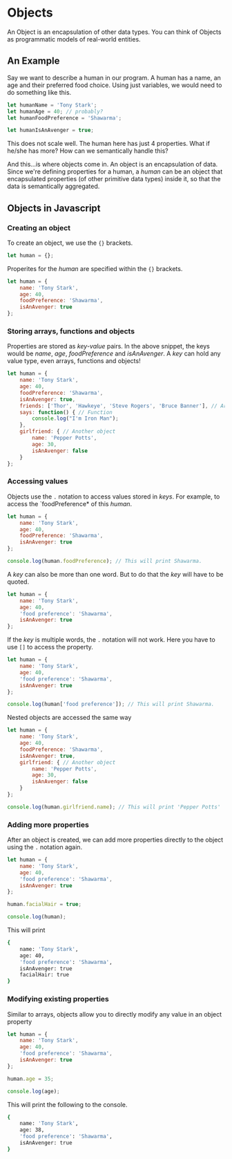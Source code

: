 # Objects

An Object is an encapsulation of other data types. You can think of Objects as programmatic models of real-world entities.

## An Example

Say we want to describe a human in our program. A human has a name, an age and their preferred food choice. Using just variables, we would need to do something like this.

```javascript
let humanName = 'Tony Stark';
let humanAge = 40; // probably?
let humanFoodPreference = 'Shawarma';

let humanIsAnAvenger = true;
```

This does not scale well. The human here has just 4 properties. What if he/she has more? How can we semantically handle this?

And this...is where objects come in. An object is an encapsulation of data. Since we're defining properties for a human, a *human* can be an object that encapsulated properties (of other primitive data types) inside it, so that the data is semantically aggregated.

## Objects in Javascript


### Creating an object

To create an object, we use the `{}` brackets.

```javascript
let human = {};
```

Properites for the *human* are specified within the `{}` brackets.

```javascript
let human = {
    name: 'Tony Stark',
    age: 40,
    foodPreference: 'Shawarma',
    isAnAvenger: true
};
```

### Storing arrays, functions and objects

Properties are stored as *key-value* pairs. In the above snippet, the keys would be *name*, *age*, *foodPreference* and *isAnAvenger*. A *key* can hold any value type, even arrays, functions and objects!

```javascript
let human = {
    name: 'Tony Stark',
    age: 40,
    foodPreference: 'Shawarma',
    isAnAvenger: true,
    friends: ['Thor', 'Hawkeye', 'Steve Rogers', 'Bruce Banner'], // Array
    says: function() { // Function
        console.log("I'm Iron Man");
    },
    girlfriend: { // Another object
        name: 'Pepper Potts',
        age: 30,
        isAnAvenger: false
    }
};
```

### Accessing values

Objects use the `.` notation to access values stored in *keys*. For example, to access the `foodPreference* of this *human*.

```javascript
let human = {
    name: 'Tony Stark',
    age: 40,
    foodPreference: 'Shawarma',
    isAnAvenger: true
};

console.log(human.foodPreference); // This will print Shawarma.
```

A *key* can also be more than one word. But to do that the *key* will have to be quoted.

```javascript
let human = {
    name: 'Tony Stark',
    age: 40,
    'food preference': 'Shawarma',
    isAnAvenger: true
};
```

If the *key* is multiple words, the `.` notation will not work. Here you have to use `[]` to access the property.

```javascript
let human = {
    name: 'Tony Stark',
    age: 40,
    'food preference': 'Shawarma',
    isAnAvenger: true
};

console.log(human['food preference']); // This will print Shawarma.
```

Nested objects are accessed the same way

```javascript
let human = {
    name: 'Tony Stark',
    age: 40,
    foodPreference: 'Shawarma',
    isAnAvenger: true,
    girlfriend: { // Another object
        name: 'Pepper Potts',
        age: 30,
        isAnAvenger: false
    }
};

console.log(human.girlfriend.name); // This will print 'Pepper Potts'
```

### Adding more properties

After an object is created, we can add more properties directly to the object using the `.` notation again.

```javascript
let human = {
    name: 'Tony Stark',
    age: 40,
    'food preference': 'Shawarma',
    isAnAvenger: true
};

human.facialHair = true;

console.log(human);
```

This will print

```bash
{
    name: 'Tony Stark',
    age: 40,
    'food preference': 'Shawarma',
    isAnAvenger: true
    facialHair: true
}
```

### Modifying existing properties

Similar to arrays, objects allow you to directly modify any value in an object property

```javascript
let human = {
    name: 'Tony Stark',
    age: 40,
    'food preference': 'Shawarma',
    isAnAvenger: true
};

human.age = 35;

console.log(age);
```

This will print the following to the console.

```bash
{
    name: 'Tony Stark',
    age: 38,
    'food preference': 'Shawarma',
    isAnAvenger: true
}
```